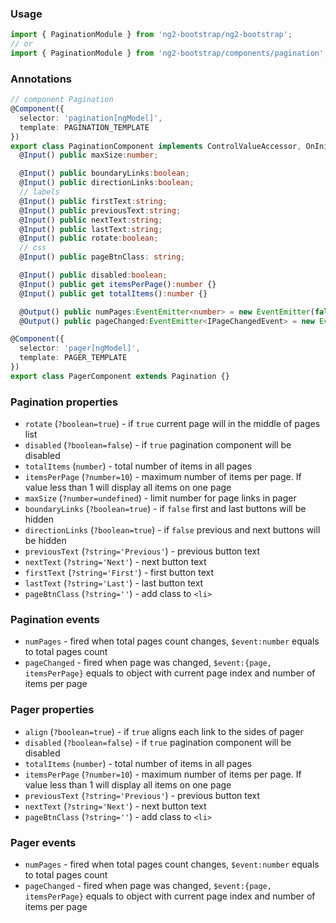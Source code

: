 ### Usage
```typescript
import { PaginationModule } from 'ng2-bootstrap/ng2-bootstrap';
// or
import { PaginationModule } from 'ng2-bootstrap/components/pagination';
```

### Annotations
```typescript
// component Pagination
@Component({
  selector: 'pagination[ngModel]',
  template: PAGINATION_TEMPLATE
})
export class PaginationComponent implements ControlValueAccessor, OnInit, IPaginationConfig, IAttribute {
  @Input() public maxSize:number;

  @Input() public boundaryLinks:boolean;
  @Input() public directionLinks:boolean;
  // labels
  @Input() public firstText:string;
  @Input() public previousText:string;
  @Input() public nextText:string;
  @Input() public lastText:string;
  @Input() public rotate:boolean;
  // css
  @Input() public pageBtnClass: string;

  @Input() public disabled:boolean;
  @Input() public get itemsPerPage():number {}
  @Input() public get totalItems():number {}

  @Output() public numPages:EventEmitter<number> = new EventEmitter(false);
  @Output() public pageChanged:EventEmitter<IPageChangedEvent> = new EventEmitter(false);

@Component({
  selector: 'pager[ngModel]',
  template: PAGER_TEMPLATE
})
export class PagerComponent extends Pagination {}
```
### Pagination properties
  - `rotate` (`?boolean=true`) - if `true` current page will in the middle of pages list
  - `disabled` (`?boolean=false`) - if `true` pagination component will be disabled
  - `totalItems` (`number`) - total number of items in all pages
  - `itemsPerPage` (`?number=10`) - maximum number of items per page. If value less than 1 will display all items on one page
  - `maxSize` (`?number=undefined`) - limit number for page links in pager
  - `boundaryLinks` (`?boolean=true`) - if `false` first and last buttons will be hidden
  - `directionLinks` (`?boolean=true`) - if `false` previous and next buttons will be hidden
  - `previousText` (`?string='Previous'`) - previous button text
  - `nextText` (`?string='Next'`) - next button text
  - `firstText` (`?string='First'`) - first button text
  - `lastText` (`?string='Last'`) - last button text
  - `pageBtnClass` (`?string=''`) - add class to `<li>`

### Pagination events
  - `numPages` - fired when total pages count changes, `$event:number` equals to total pages count
  - `pageChanged` - fired when page was changed, `$event:{page, itemsPerPage}` equals to object with current page index and number of items per page

### Pager properties
  - `align` (`?boolean=true`) - if `true` aligns each link to the sides of pager
  - `disabled` (`?boolean=false`) - if `true` pagination component will be disabled
  - `totalItems` (`number`) - total number of items in all pages
  - `itemsPerPage` (`?number=10`) - maximum number of items per page. If value less than 1 will display all items on one page
  - `previousText` (`?string='Previous'`) - previous button text
  - `nextText` (`?string='Next'`) - next button text
  - `pageBtnClass` (`?string=''`) - add class to `<li>`

### Pager events
  - `numPages` - fired when total pages count changes, `$event:number` equals to total pages count
  - `pageChanged` - fired when page was changed, `$event:{page, itemsPerPage}` equals to object with current page index and number of items per page
